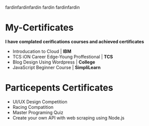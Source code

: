 fardinfardinfardin
fardin
fardinfardin


# My-Certificates

**I have complated cerifications courses and achieved certificates**

- Introducation to Cloud | **IBM**
- TCS iON Career Edge-Young Proffestional | **TCS**
- Blog Design Using Wordpress | **College**
- JavaScript Beginner Course | **SimpliLearn**

# Particepents Certificates
- UI/UX Design Competition
- Racing Compatition
- Master Programing Quiz
- Create your own API with web scraping using Node.js
